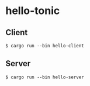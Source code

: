 # hello-tonic

## Client

```shell
$ cargo run --bin hello-client
```

## Server

```shell
$ cargo run --bin hello-server
```
